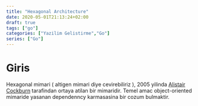 ```yaml
---
title: "Hexagonal Architecture"
date: 2020-05-01T21:13:24+02:00
draft: true
tags: ["go"]
categories: ["Yazilim Gelistirme","Go"]
series: ["Go"]
---
```


# Giris

Hexagonal mimari ( altigen mimari diye cevirebiliriz ), 2005 yilinda [Alistair Cockburn](https://twitter.com/TotherAlistair) tarafindan ortaya atilan bir mimaridir. 
Temel amac object-oriented mimaride yasanan dependenncy karmasasina bir cozum bulmaktir.  
